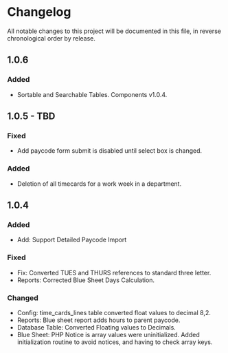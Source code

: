 # Changelog

All notable changes to this project will be documented in this file, in reverse chronological order by release.

## 1.0.6
### Added
- Sortable and Searchable Tables.  Components v1.0.4.

## 1.0.5 - TBD
### Fixed
- Add paycode form submit is disabled until select box is changed.

### Added
- Deletion of all timecards for a work week in a department.

## 1.0.4
### Added
- Add: Support Detailed Paycode Import

### Fixed
- Fix: Converted TUES and THURS references to standard three letter.
- Reports: Corrected Blue Sheet Days Calculation. 

### Changed
- Config: time_cards_lines table converted float values to decimal 8,2.
- Reports: Blue sheet report adds hours to parent paycode.
- Database Table: Converted Floating values to Decimals.
- Blue Sheet: PHP Notice is array values were uninitialized.  Added initialization routine to avoid notices, and having to check array keys.